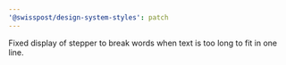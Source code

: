 ```yaml
---
'@swisspost/design-system-styles': patch
---
```


Fixed display of stepper to break words when text is too long to fit in one line.
